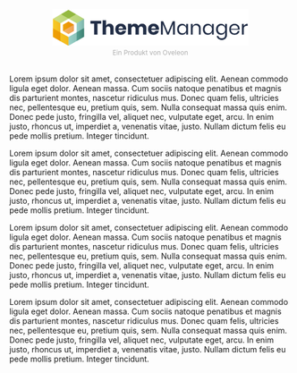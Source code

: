 <center>
    <picture>
        <source media="(prefers-color-scheme: dark)" srcset="/docs/logo_v_dark.svg">
        <source media="(prefers-color-scheme: light)" srcset="/docs/logo_v_light.svg">
        <img src="/docs/logo_v_light.svg" width="350" alt="ContaoThemeManager">
    </picture>
</center>
<center><small style="color:#aeaeae;">Ein Produkt von <a href="https://oveleon.de" style="color:#aeaeae; text-decoration: none;">Oveleon</a></small></center>

<br/>

Lorem ipsum dolor sit amet, consectetuer adipiscing elit. Aenean commodo ligula eget dolor. Aenean massa. 
Cum sociis natoque penatibus et magnis dis parturient montes, nascetur ridiculus mus. Donec quam felis, ultricies nec, pellentesque eu, pretium quis, sem. 
Nulla consequat massa quis enim. Donec pede justo, fringilla vel, aliquet nec, vulputate eget, arcu. In enim justo, rhoncus ut, imperdiet a, venenatis vitae, justo. 
Nullam dictum felis eu pede mollis pretium. Integer tincidunt.


Lorem ipsum dolor sit amet, consectetuer adipiscing elit. Aenean commodo ligula eget dolor. Aenean massa.
Cum sociis natoque penatibus et magnis dis parturient montes, nascetur ridiculus mus. Donec quam felis, ultricies nec, pellentesque eu, pretium quis, sem.
Nulla consequat massa quis enim. Donec pede justo, fringilla vel, aliquet nec, vulputate eget, arcu. In enim justo, rhoncus ut, imperdiet a, venenatis vitae, justo.
Nullam dictum felis eu pede mollis pretium. Integer tincidunt.


Lorem ipsum dolor sit amet, consectetuer adipiscing elit. Aenean commodo ligula eget dolor. Aenean massa.
Cum sociis natoque penatibus et magnis dis parturient montes, nascetur ridiculus mus. Donec quam felis, ultricies nec, pellentesque eu, pretium quis, sem.
Nulla consequat massa quis enim. Donec pede justo, fringilla vel, aliquet nec, vulputate eget, arcu. In enim justo, rhoncus ut, imperdiet a, venenatis vitae, justo.
Nullam dictum felis eu pede mollis pretium. Integer tincidunt.


Lorem ipsum dolor sit amet, consectetuer adipiscing elit. Aenean commodo ligula eget dolor. Aenean massa.
Cum sociis natoque penatibus et magnis dis parturient montes, nascetur ridiculus mus. Donec quam felis, ultricies nec, pellentesque eu, pretium quis, sem.
Nulla consequat massa quis enim. Donec pede justo, fringilla vel, aliquet nec, vulputate eget, arcu. In enim justo, rhoncus ut, imperdiet a, venenatis vitae, justo.
Nullam dictum felis eu pede mollis pretium. Integer tincidunt.
